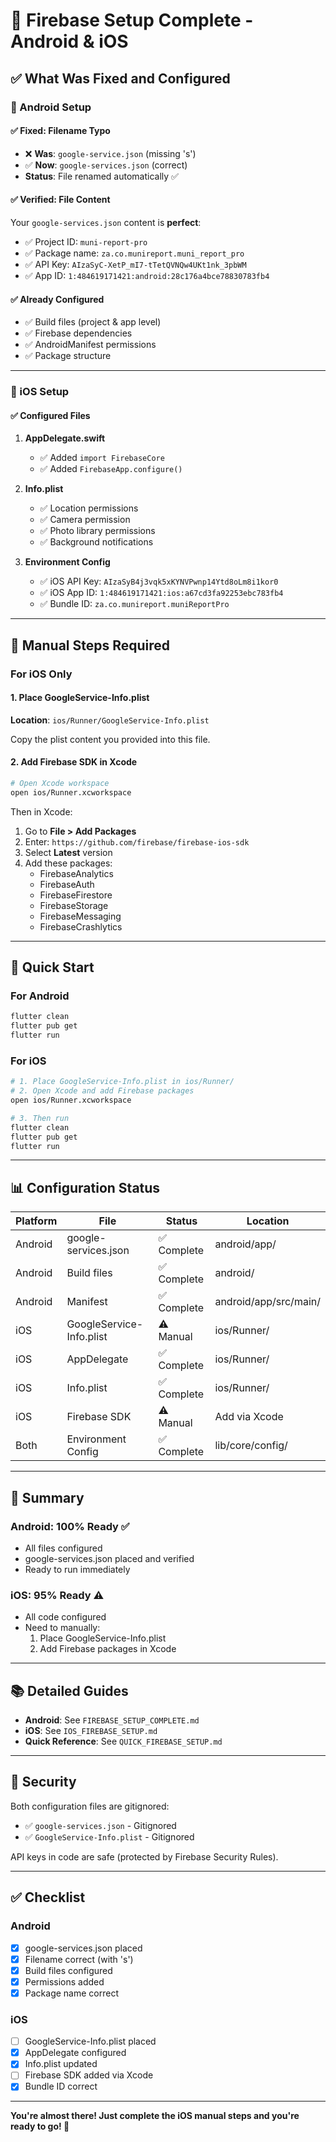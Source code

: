 # 🎉 Firebase Setup Complete - Android & iOS

## ✅ What Was Fixed and Configured

### 🤖 Android Setup

#### ✅ Fixed: Filename Typo
- ❌ **Was**: `google-service.json` (missing 's')
- ✅ **Now**: `google-services.json` (correct)
- **Status**: File renamed automatically ✅

#### ✅ Verified: File Content
Your `google-services.json` content is **perfect**:
- ✅ Project ID: `muni-report-pro`
- ✅ Package name: `za.co.munireport.muni_report_pro`
- ✅ API Key: `AIzaSyC-XetP_mI7-tTetQVNQw4UKt1nk_3pbWM`
- ✅ App ID: `1:484619171421:android:28c176a4bce78830783fb4`

#### ✅ Already Configured
- ✅ Build files (project & app level)
- ✅ Firebase dependencies
- ✅ AndroidManifest permissions
- ✅ Package structure

---

### 🍎 iOS Setup

#### ✅ Configured Files
1. **AppDelegate.swift**
   - ✅ Added `import FirebaseCore`
   - ✅ Added `FirebaseApp.configure()`

2. **Info.plist**
   - ✅ Location permissions
   - ✅ Camera permission
   - ✅ Photo library permissions
   - ✅ Background notifications

3. **Environment Config**
   - ✅ iOS API Key: `AIzaSyB4j3vqk5xKYNVPwnp14Ytd8oLm8i1kor0`
   - ✅ iOS App ID: `1:484619171421:ios:a67cd3fa92253ebc783fb4`
   - ✅ Bundle ID: `za.co.munireport.muniReportPro`

---

## 🚨 Manual Steps Required

### For iOS Only

#### 1. Place GoogleService-Info.plist
**Location**: `ios/Runner/GoogleService-Info.plist`

Copy the plist content you provided into this file.

#### 2. Add Firebase SDK in Xcode
```bash
# Open Xcode workspace
open ios/Runner.xcworkspace
```

Then in Xcode:
1. Go to **File > Add Packages**
2. Enter: `https://github.com/firebase/firebase-ios-sdk`
3. Select **Latest** version
4. Add these packages:
   - FirebaseAnalytics
   - FirebaseAuth
   - FirebaseFirestore
   - FirebaseStorage
   - FirebaseMessaging
   - FirebaseCrashlytics

---

## 🚀 Quick Start

### For Android
```bash
flutter clean
flutter pub get
flutter run
```

### For iOS
```bash
# 1. Place GoogleService-Info.plist in ios/Runner/
# 2. Open Xcode and add Firebase packages
open ios/Runner.xcworkspace

# 3. Then run
flutter clean
flutter pub get
flutter run
```

---

## 📊 Configuration Status

| Platform | File | Status | Location |
|----------|------|--------|----------|
| Android | google-services.json | ✅ Complete | android/app/ |
| Android | Build files | ✅ Complete | android/ |
| Android | Manifest | ✅ Complete | android/app/src/main/ |
| iOS | GoogleService-Info.plist | ⚠️ Manual | ios/Runner/ |
| iOS | AppDelegate | ✅ Complete | ios/Runner/ |
| iOS | Info.plist | ✅ Complete | ios/Runner/ |
| iOS | Firebase SDK | ⚠️ Manual | Add via Xcode |
| Both | Environment Config | ✅ Complete | lib/core/config/ |

---

## 🎯 Summary

### Android: 100% Ready ✅
- All files configured
- google-services.json placed and verified
- Ready to run immediately

### iOS: 95% Ready ⚠️
- All code configured
- Need to manually:
  1. Place GoogleService-Info.plist
  2. Add Firebase packages in Xcode

---

## 📚 Detailed Guides

- **Android**: See `FIREBASE_SETUP_COMPLETE.md`
- **iOS**: See `IOS_FIREBASE_SETUP.md`
- **Quick Reference**: See `QUICK_FIREBASE_SETUP.md`

---

## 🔐 Security

Both configuration files are gitignored:
- ✅ `google-services.json` - Gitignored
- ✅ `GoogleService-Info.plist` - Gitignored

API keys in code are safe (protected by Firebase Security Rules).

---

## ✅ Checklist

### Android
- [x] google-services.json placed
- [x] Filename correct (with 's')
- [x] Build files configured
- [x] Permissions added
- [x] Package name correct

### iOS
- [ ] GoogleService-Info.plist placed
- [x] AppDelegate configured
- [x] Info.plist updated
- [ ] Firebase SDK added via Xcode
- [x] Bundle ID correct

---

**You're almost there! Just complete the iOS manual steps and you're ready to go! 🚀**
